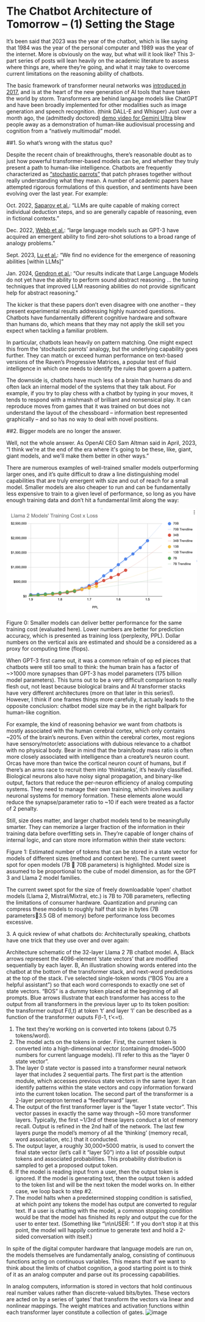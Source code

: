 # The Chatbot Architecture of Tomorrow – (1) Setting the Stage

It’s been said that 2023 was the year of the chatbot, which is like saying that 1984 was the year of the personal computer and 1989 was the year of the internet.  More is obviously on the way, but what will it look like?  This 3-part series of posts will lean heavily on the academic literature to assess where things are, where they’re going, and what it may take to overcome current limitations on the reasoning ability of chatbots.

The basic framework of transformer neural networks was <a href = "https://arxiv.org/abs/1706.03762" target = "_blank" rel = "noreferrer noopener">introduced in 2017</a>, and is at the heart of the new generation of AI tools that have taken the world by storm.  Transformers are behind language models like ChatGPT and have been broadly implemented for other modalities such as image generation and speech recognition. (think DALL-E and Whisper)  Just over a month ago, the (admittedly doctored) <a href = "https://www.youtube.com/watch?v=UIZAiXYceBI&t=5s" target = "_blank" rel = "noreferrer noopener">demo video for Gemini Ultra</a> blew people away as a demonstration of human-like audiovisual processing and cognition from a “natively multimodal” model.

##1\. So what’s wrong with the status quo?

Despite the recent chain of breakthroughs, there’s reasonable doubt as to just how powerful transformer-based models can be, and whether they truly present a path to human-like intelligence.  Chatbots are frequently characterized as <a href = "https://commons.wikimedia.org/wiki/File:On_the_Dangers_of_Stochastic_Parrots_Can_Language_Models_Be_Too_Big.pdf" target = "_blank" rel = "noreferrer noopener">“stochastic parrots”</a> that patch phrases together without really understanding what they mean.  A number of academic papers have attempted rigorous formulations of this question, and sentiments have been evolving over the last year.  For example:

Oct. 2022, <a href = "https://arxiv.org/abs/2210.01240" target = "_blank" rel = "noreferrer noopener">Saparov et al.</a>: “LLMs are quite capable of making correct individual deduction steps, and so are generally capable of reasoning, even in fictional contexts.” 

Dec. 2022, <a href = "https://arxiv.org/abs/2212.09196" target = "_blank" rel = "noreferrer noopener">Webb et al.</a>: “large language models such as GPT-3 have acquired an emergent ability to find zero-shot solutions to a broad range of analogy problems.” 

Sept. 2023, <a href = "https://arxiv.org/abs/2309.01809" target = "_blank" rel = "noreferrer noopener">Lu et al.</a>: “We find no evidence for the emergence of reasoning abilities \[within LLMs]” 

Jan. 2024, <a href = "https://arxiv.org/abs/2305.19555" target = "_blank" rel = "noreferrer noopener">Gendron et al.</a>: “Our results indicate that Large Language Models do not yet have the ability to perform sound abstract reasoning … the tuning techniques that improved LLM reasoning abilities do not provide significant help for abstract reasoning.” 

The kicker is that these papers don’t even disagree with one another – they present experimental results addressing highly nuanced questions.  Chatbots have fundamentally different cognitive hardware and software than humans do, which means that they may not apply the skill set you expect when tackling a familiar problem.  

In particular, chatbots lean heavily on pattern matching.  One might expect this from the ‘stochastic parrots’ analogy, but the underlying capability goes further.  They can match or exceed human performance on text-based versions of the Raven’s Progressive Matrices, a popular test of fluid intelligence in which one needs to identify the rules that govern a pattern.  

The downside is, chatbots have much less of a brain than humans do and often lack an internal model of the systems that they talk about.  For example, if you try to play chess with a chatbot by typing in your moves, it tends to respond with a mishmash of brilliant and nonsensical play.  It can reproduce moves from games that it was trained on but does not understand the layout of the chessboard – information best represented graphically – and so has no way to deal with novel positions.

##2\. Bigger models are no longer the answer.

Well, not the whole answer.  As OpenAI CEO Sam Altman said in April, 2023, “I think we're at the end of the era where it's going to be these, like, giant, giant models, and we'll make them better in other ways.”

There are numerous examples of well-trained smaller models outperforming larger ones, and it’s quite difficult to draw a line distinguishing model capabilities that are truly emergent with size and out of reach for a small model.  Smaller models are also cheaper to run and can be fundamentally less expensive to train to a given level of performance, so long as you have enough training data and don’t hit a fundamental limit along the way:

<img src="/docs/assets/img/FOT/Training_dollar_cost.png" target = "_blank" rel = "noreferrer noopener" alt = "" width="500"/>


Figure 0: Smaller models can deliver better performance for the same training cost (evaluated here).  Lower numbers are better for prediction accuracy, which is presented as training loss (perplexity, PPL).  Dollar numbers on the vertical axis are estimated and should be a considered as a proxy for computing time (flops).

When GPT-3 first came out, it was a common refrain of op ed pieces that chatbots were still too small to think: the human brain has a factor of ~>1000 more synapses than GPT-3 has model parameters (175 billion model parameters).  This turns out to be a very difficult comparison to really flesh out, not least because biological brains and AI transformer stacks have very different architectures (more on that later in this series!).  However, I think if one frames things more carefully, it actually leads to the opposite conclusion: chatbot model size may be in the right ballpark for human-like cognition.

For example, the kind of reasoning behavior we want from chatbots is mostly associated with the human cerebral cortex, which only contains ~20% of the brain’s neurons.  Even within the cerebral cortex, most regions have sensory/motor/etc associations with dubious relevance to a chatbot with no physical body.  Bear in mind that the brain/body mass ratio is often more closely associated with intelligence than a creature’s neuron count.  Orcas have more than twice the cortical neuron count of humans, but if there’s an arms race to recruit them into ‘thinktanks’, it’s heavily classified.  Biological neurons also have noisy signal propagation, and binary-like output, factors that reduce the per-neuron efficiency of analog computing systems.  They need to manage their own training, which involves auxiliary neuronal systems for memory formation.  These elements alone would reduce the synapse/parameter ratio to ~10 if each were treated as a factor of 2 penalty.

Still, size does matter, and larger chatbot models tend to be meaningfully smarter.  They can memorize a larger fraction of the information in their training data before overfitting sets in.  They’re capable of longer chains of internal logic, and can store more information within their state vectors:

 

Figure 1: Estimated number of tokens that can be stored in a state vector for models of different sizes (method and context here).  The current sweet spot for open models (7B  70B parameters) is highlighted.  Model size is assumed to be proportional to the cube of model dimension, as for the GPT 3 and Llama 2 model families.

The current sweet spot for the size of freely downloadable ‘open’ chatbot models (Llama 2, Mistral/Mixtral, etc.) is 7B to 70B parameters, reflecting the limitations of consumer hardware.  Quantization and pruning can compress these models to roughly half that size in bytes (7B parameters3.5 GB of memory) before performance loss becomes excessive.  

3\. A quick review of what chatbots do: Architecturally speaking, chatbots have one trick that they use over and over again:

 
Architecture schematic of the 32-layer Llama 2 7B chatbot model.  A, Black arrows represent the 4096-element ‘state vectors’ that are modified sequentially by each layer.  B, An illustration showing words entered into the chatbot at the bottom of the transformer stack, and next-word predictions at the top of the stack.  I’ve selected single-token words (“BOS You are a helpful assistant”) so that each word corresponds to exactly one set of state vectors.  “BOS” is a dummy token placed at the beginning of all prompts.  Blue arrows illustrate that each transformer has access to the output from all transformers in the previous layer up to its token position: the transformer output F(l,t) at token ‘t’ and layer ‘l’ can be described as a function of the transformer ouputs F(l-1, t’<=t).

1.	The text they’re working on is converted into tokens (about 0.75 tokens/word). 
2.	The model acts on the tokens in order.  First, the current token is converted into a high-dimensional vector (containing dmodel~5000 numbers for current language models).  I’ll refer to this as the “layer 0 state vector”.
3.	The layer 0 state vector is passed into a transformer neural network layer that includes 2 sequential parts.  The first part is the attention module, which accesses previous state vectors in the same layer.  It can identify patterns within the state vectors and copy information forward into the current token location.  The second part of the transformer is a 2-layer perceptron termed a “feedforward” layer.
4.	The output of the first transformer layer is the “layer 1 state vector”.  This vector passes in exactly the same way through ~50 more transformer layers.  Typically, the first ~1/3rd of these layers conduct a lot of memory recall.  Output is refined in the 2nd half of the network.  The last few layers purge the model’s memory of all the ‘thinking’ (memory recall, word association, etc.) that it conducted.
5.	The output layer, a roughly 30,000×5000 matrix, is used to convert the final state vector (let’s call it “layer 50”) into a list of possible output tokens and associated probabilities.  This probability distribution is sampled to get a proposed output token.
6.	If the model is reading input from a user, then the output token is ignored.  If the model is generating text, then the output token is added to the token list and will be the next token the model works on.  In either case, we loop back to step #2.
7.	The model halts when a predetermined stopping condition is satisfied, at which point any tokens the model has output are converted to regular text.  If a user is chatting with the model, a common stopping condition would be that the model has finished its reply and output the cue for the user to enter text.  (Something like “\n\nUSER: ”. If you don’t stop it at this point, the model will happily continue to generate text and hold a 2-sided conversation with itself.)

In spite of the digital computer hardware that language models are run on, the models themselves are fundamentally analog, consisting of continuous functions acting on continuous variables.  This means that if we want to think about the limits of chatbot cognition, a good starting point is to think of it as an analog computer and parse out its processing capabilities.

In analog computers, information is stored in vectors that hold continuous real number values rather than discrete-valued bits/bytes.  These vectors are acted on by a series of ‘gates’ that transform the vectors via linear and nonlinear mappings.  The weight matrices and activation functions within each transformer layer constitute a collection of gates.
![image](https://github.com/landrewwray/landrewwray.github.io/assets/106675303/50bd4417-1f54-4f47-bfa8-7afdfcf5890e)
